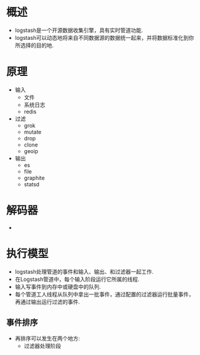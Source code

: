 # 概述
- logstash是一个开源数据收集引擎，具有实时管道功能.
- logstash可以动态地将来自不同数据源的数据统一起来，并将数据标准化到你所选择的目的地.

# 原理
- 输入
	- 文件
	- 系统日志
	- redis
- 过滤
	- grok
	- mutate
	- drop
	- clone
	- geoip
- 输出
	- es
	- file
	- graphite
	- statsd

# 解码器
- 

# 执行模型
- logstash处理管道的事件和输入、输出、和过滤器一起工作.
- 在Logstash管道中，每个输入阶段运行它所属的线程.
- 输入写事件到内存中或硬盘中的队列.
- 每个管道工人线程从队列中拿出一批事件，通过配置的过滤器运行批量事件，再通过输出运行过滤的事件.

## 事件排序
- 再排序可以发生在两个地方:
	- 过滤器处理阶段